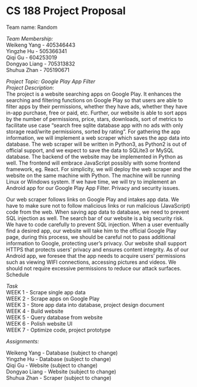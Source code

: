 # CS 188 Project Proposal

Team name: Random

_Team Membership:_\
Weikeng Yang - 405346443\
Yingzhe Hu - 505366341\
Qiqi Gu - 604253019\
Dongyao Liang - 705313832\
Shuhua Zhan - 705190671

_Project Topic: Google Play App Filter_\
_Project Description_:\
The project is a website searching apps on Google Play. It enhances the searching and filtering functions on Google Play so that users are able to filter apps by their permissions, whether they have ads, whether they have in-app purchase, free or paid, etc. Further, our website is able to sort apps by the number of permissions, price, stars, downloads, sort of metrics to facilitate use case “search free sqlite database app with no ads with only storage read/write permissions, sorted by rating”.
For gathering the app information, we will implement a web scraper which saves the app data into database. The web scraper will be written in Python3, as Python2 is out of official support, and we expect to save the data to SQLite3 or MySQL database. The backend of the website may be implemented in Python as well. The frontend will embrace JavaScript possibly with some frontend framework, eg. React. For simplicity, we will deploy the web scraper and the website on the same machine with Python. The machine will be running Linux or Windows system.
If we have time, we will try to implement an Android app for our Google Play App Filter. 
Privacy and security issues.

Our web scraper follows links on Google Play and intakes app data. We have to make sure not to follow malicious links or run malicious (JavaScript) code from the web. When saving app data to database, we need to prevent SQL injection as well.
The search bar of our website is a big security risk. We have to code carefully to prevent SQL injection. When a user eventually find a desired app, our website will take him to the official Google Play page, during this process, we should be careful not to pass additional information to Google, protecting user’s privacy. Our website shall support HTTPS that protects users’ privacy and ensures content integrity.
As of our Android app, we foresee that the app needs to acquire users’ permissions such as viewing WIFI connections, accessing pictures and videos. We should not require excessive permissions to reduce our attack surfaces. 
Schedule 

_Task_\
WEEK 1 - 
Scrape single app data\
WEEK 2 - 
Scrape apps on Google Play\
WEEK 3 - 
Store app data into database, project design document\
WEEK 4 -
Build website\
WEEK 5 - 
Query database from website\
WEEK 6 - 
Polish website UI\
WEEK 7 -
Optimize code, project prototype

_Assignments:_

Weikeng Yang -
Database (subject to change)\
Yingzhe Hu - 
Database (subject to change)\
Qiqi Gu - 
Website (subject to change)\
Dongyao Liang - 
Website (subject to change)\
Shuhua Zhan -
Scraper (subject to change)

